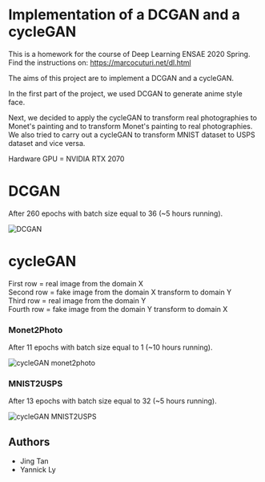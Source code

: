 # Implementation of a DCGAN and a cycleGAN

This is a homework for the course of Deep Learning ENSAE 2020 Spring. Find the instructions on: https://marcocuturi.net/dl.html

The aims of this project are to implement a DCGAN and a cycleGAN.

In the first part of the project, we used DCGAN to generate anime style face.  

Next, we decided to apply the cycleGAN to transform real photographies to Monet's painting and to transform Monet's painting to real photographies.  
We also tried to carry out a cycleGAN to transform MNIST dataset to USPS dataset and vice versa.  

Hardware GPU = NVIDIA RTX 2070

# DCGAN

After 260 epochs with batch size equal to 36 (~5 hours running).

![DCGAN](https://github.com/YannickLy/DeepLearning-Project-ENSAE-2020/raw/master/Implementation/DCGAN/.py/images/epoch%20260.png)  

# cycleGAN

First row = real image from the domain X  
Second row = fake image from the domain X transform to domain Y  
Third row = real image from the domain Y  
Fourth row = fake image from the domain Y transform to domain X

### Monet2Photo
After 11 epochs with batch size equal to 1 (~10 hours running).

![cycleGAN monet2photo](https://github.com/YannickLy/DeepLearning-Project-ENSAE-2020/raw/master/Implementation/cycleGAN/monet2photo/.py/images/epoch%2011.png)  

### MNIST2USPS
After 13 epochs with batch size equal to 32 (~5 hours running).

![cycleGAN MNIST2USPS](https://github.com/YannickLy/DeepLearning-Project-ENSAE-2020/raw/master/Implementation/cycleGAN/MNIST2USPS/.py/images/epoch%2013.png)  

## Authors

* Jing Tan
* Yannick Ly
